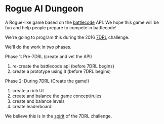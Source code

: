 # Rogue AI Dungeon

A Rogue-like game based on the [battlecode](http://battlecode.org) API. We hope this game will be fun and help people prepare to compete in battlecode!

We're going to program this during the 2016 [7DRL](http://7drl.org/) challenge. 

We'll do the work in two phases.

Phase 1: Pre-7DRL (create and vet the API)
1. re-create the battlecode api (before 7DRL begins)
2. create a prototype using it 	(before 7DRL begins)

Phase 2: During 7DRL (Create the game!)
1. create a rich UI
2. create and balance the game concept/rules
3. create and balance levels
4. create leaderboard


We believe this is in the [spirit](http://forums.roguetemple.com/index.php?topic=4885.0) of the 7DRL challenge.
